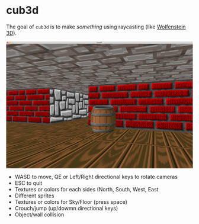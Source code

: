 # cub3d

The goal of ``cub3d`` is to make *something* using raycasting (like [Wolfenstein 3D](https://fr.wikipedia.org/wiki/Wolfenstein_3D)).

<img align="center" src="Screen Shot 2020-03-12 at 10.26.30 AM.png" alt="Screenshot of the game" />

* WASD to move, QE or Left/Right directional keys to rotate cameras
* ESC to quit
* Textures or colors for each sides (North, South, West, East
* Different sprites
* Textures or colors for Sky/Floor (press space)
* Crouch/jump (up/dowmn directional keys)
* Object/wall collision
